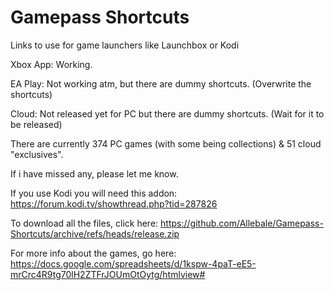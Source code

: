# Gamepass Shortcuts 
Links to use for game launchers like Launchbox or Kodi

Xbox App: Working.

EA Play: Not working atm, but there are dummy shortcuts. (Overwrite the shortcuts)

Cloud: Not released yet for PC but there are dummy shortcuts. (Wait for it to be released)

There are currently 374 PC games (with some being collections) & 51 cloud "exclusives".

If i have missed any, please let me know.

If you use Kodi you will need this addon: https://forum.kodi.tv/showthread.php?tid=287826

To download all the files, click here: https://github.com/Allebale/Gamepass-Shortcuts/archive/refs/heads/release.zip

For more info about the games, go here: https://docs.google.com/spreadsheets/d/1kspw-4paT-eE5-mrCrc4R9tg70lH2ZTFrJOUmOtOytg/htmlview# 
